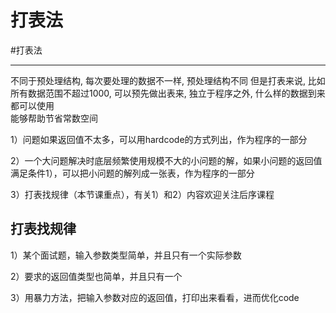 # 打表法
#打表法

---
不同于预处理结构, 每次要处理的数据不一样, 预处理结构不同
但是打表来说, 比如所有数据范围不超过1000, 可以预先做出表来, 独立于程序之外, 什么样的数据到来都可以使用  
能够帮助节省常数空间  



1）问题如果返回值不太多，可以用hardcode的方式列出，作为程序的一部分

2）一个大问题解决时底层频繁使用规模不大的小问题的解，如果小问题的返回值满足条件1），可以把小问题的解列成一张表，作为程序的一部分

3）打表找规律（本节课重点），有关1）和2）内容欢迎关注后序课程


## 打表找规律

1）某个面试题，输入参数类型简单，并且只有一个实际参数

2）要求的返回值类型也简单，并且只有一个

3）用暴力方法，把输入参数对应的返回值，打印出来看看，进而优化code


